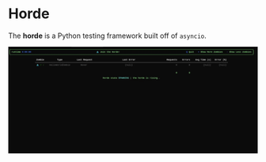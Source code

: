 # Horde

The __horde__ is a Python testing framework built off of `asyncio`.

![ui.printer](docs/images/printer-ui.gif)
